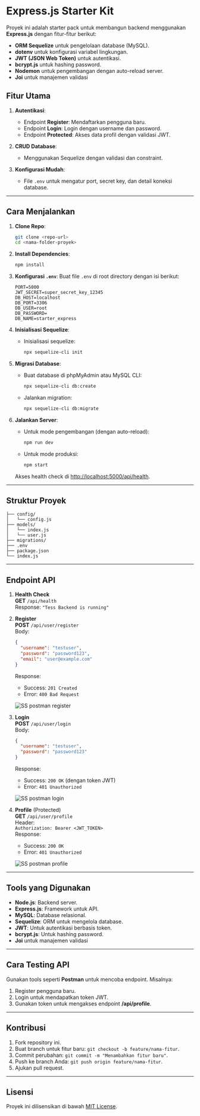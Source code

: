 # Express.js Starter Kit

Proyek ini adalah starter pack untuk membangun backend menggunakan **Express.js** dengan fitur-fitur berikut:

- **ORM Sequelize** untuk pengelolaan database (MySQL).
- **dotenv** untuk konfigurasi variabel lingkungan.
- **JWT (JSON Web Token)** untuk autentikasi.
- **bcrypt.js** untuk hashing password.
- **Nodemon** untuk pengembangan dengan auto-reload server.
- **Joi** untuk manajemen validasi

## Fitur Utama

1. **Autentikasi**:

   - Endpoint **Register**: Mendaftarkan pengguna baru.
   - Endpoint **Login**: Login dengan username dan password.
   - Endpoint **Protected**: Akses data profil dengan validasi JWT.

2. **CRUD Database**:

   - Menggunakan Sequelize dengan validasi dan constraint.

3. **Konfigurasi Mudah**:
   - File `.env` untuk mengatur port, secret key, dan detail koneksi database.

---

## Cara Menjalankan

1. **Clone Repo**:

   ```bash
   git clone <repo-url>
   cd <nama-folder-proyek>
   ```

2. **Install Dependencies**:

   ```bash
   npm install
   ```

3. **Konfigurasi `.env`**:
   Buat file `.env` di root directory dengan isi berikut:

   ```env
   PORT=5000
   JWT_SECRET=super_secret_key_12345
   DB_HOST=localhost
   DB_PORT=3306
   DB_USER=root
   DB_PASSWORD=
   DB_NAME=starter_express
   ```

4. **Inisialisasi Sequelize**:

   - Inisialisasi sequelize:
     ```bash
     npx sequelize-cli init
     ```

5. **Migrasi Database**:

   - Buat database di phpMyAdmin atau MySQL CLI:
     ```bash
     npx sequelize-cli db:create
     ```
   - Jalankan migration:
     ```bash
     npx sequelize-cli db:migrate
     ```

6. **Jalankan Server**:

   - Untuk mode pengembangan (dengan auto-reload):
     ```bash
     npm run dev
     ```
   - Untuk mode produksi:
     ```bash
     npm start
     ```

   Akses health check di [http://localhost:5000/api/health](http://localhost:5000/api/health).

---

## Struktur Proyek

```
├── config/
│   └── config.js
├── models/
│   └── index.js
│   └── user.js
├── migrations/
├── .env
├── package.json
└── index.js
```

---

## Endpoint API

1. **Health Check**  
   **GET** `/api/health`  
   Response: `"Tess Backend is running"`

2. **Register**  
   **POST** `/api/user/register`  
   Body:

   ```json
   {
     "username": "testuser",
     "password": "password123",
     "email": "user@example.com"
   }
   ```

   Response:

   - Success: `201 Created`
   - Error: `400 Bad Request`

   ![SS postman register](public/register.png)

3. **Login**  
   **POST** `/api/user/login`  
   Body:

   ```json
   {
     "username": "testuser",
     "password": "password123"
   }
   ```

   Response:

   - Success: `200 OK` (dengan token JWT)
   - Error: `401 Unauthorized`

   ![SS postman login](public/login.png)

4. **Profile** (Protected)  
   **GET** `/api/user/profile`  
   Header:  
   `Authorization: Bearer <JWT_TOKEN>`  
   Response:

   - Success: `200 OK`
   - Error: `401 Unauthorized`

   ![SS postman profile](public/profile.png)

---

## Tools yang Digunakan

- **Node.js**: Backend server.
- **Express.js**: Framework untuk API.
- **MySQL**: Database relasional.
- **Sequelize**: ORM untuk mengelola database.
- **JWT**: Untuk autentikasi berbasis token.
- **bcrypt.js**: Untuk hashing password.
- **Joi** untuk manajemen validasi

---

## Cara Testing API

Gunakan tools seperti **Postman** untuk mencoba endpoint. Misalnya:

1. Register pengguna baru.
2. Login untuk mendapatkan token JWT.
3. Gunakan token untuk mengakses endpoint **/api/profile**.

---

## Kontribusi

1. Fork repository ini.
2. Buat branch untuk fitur baru: `git checkout -b feature/nama-fitur`.
3. Commit perubahan: `git commit -m "Menambahkan fitur baru"`.
4. Push ke branch Anda: `git push origin feature/nama-fitur`.
5. Ajukan pull request.

---

## Lisensi

Proyek ini dilisensikan di bawah [MIT License](LICENSE).
